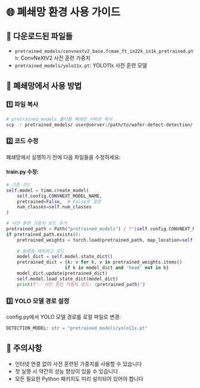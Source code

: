 # 🌐 폐쇄망 환경 사용 가이드

## 📁 다운로드된 파일들
- `pretrained_models/convnextv2_base.fcmae_ft_in22k_in1k_pretrained.pth`: ConvNeXtV2 사전 훈련 가중치
- `pretrained_models/yolo11x.pt`: YOLO11x 사전 훈련 모델

## 🔧 폐쇄망에서 사용 방법

### 1️⃣ 파일 복사
```bash
# pretrained_models 폴더를 폐쇄망 서버로 복사
scp -r pretrained_models/ user@server:/path/to/wafer-defect-detection/
```

### 2️⃣ 코드 수정
폐쇄망에서 실행하기 전에 다음 파일들을 수정하세요:

#### train.py 수정:
```python
# 기존 코드
self.model = timm.create_model(
    self.config.CONVNEXT_MODEL_NAME,
    pretrained=False,  # False로 설정
    num_classes=self.num_classes
)

# 사전 훈련 가중치 로드 추가
pretrained_path = Path("pretrained_models") / f"{self.config.CONVNEXT_MODEL_NAME}_pretrained.pth"
if pretrained_path.exists():
    pretrained_weights = torch.load(pretrained_path, map_location=self.device)
    
    # 분류층 제외하고 로드
    model_dict = self.model.state_dict()
    pretrained_dict = {k: v for k, v in pretrained_weights.items() 
                      if k in model_dict and 'head' not in k}
    model_dict.update(pretrained_dict)
    self.model.load_state_dict(model_dict)
    print(f"✅ 사전 훈련 가중치 로드: {pretrained_path}")
```

### 3️⃣ YOLO 모델 경로 설정
config.py에서 YOLO 모델 경로를 로컬 파일로 변경:
```python
DETECTION_MODEL: str = "pretrained_models/yolo11x.pt"
```

## 📝 주의사항
- 인터넷 연결 없이 사전 훈련된 가중치를 사용할 수 있습니다
- 첫 실행 시 약간의 성능 향상이 있을 수 있습니다
- 모든 필요한 Python 패키지도 미리 설치되어 있어야 합니다
